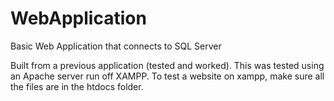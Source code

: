 # WebApplication
Basic Web Application that connects to SQL Server

Built from a previous application (tested and worked).
This was tested using an Apache server run off XAMPP. To test a website on xampp, make sure all the files are in the htdocs folder.
